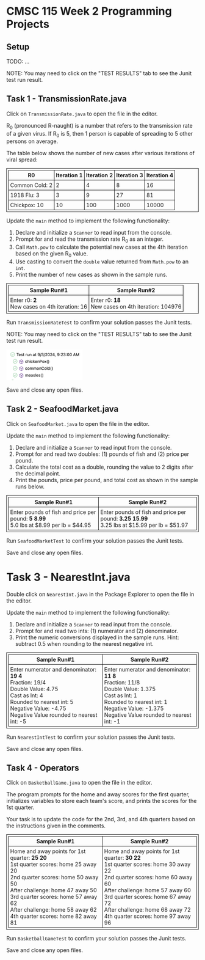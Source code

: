# CMSC 115 Week 2 Programming Projects

## Setup

TODO: ...

NOTE: You may need to click on the "TEST RESULTS" tab to see the Junit test run
result.

## Task 1 - TransmissionRate.java

Click on `TransmissionRate.java` to open the file in the editor.

R<sub>0</sub> (pronounced R-naught) is a number that refers to the transmission
rate of a given virus. If R<sub>0</sub> is 5, then 1 person is capable of
spreading to 5 other persons on average.

The table below shows the number of new cases after various iterations of viral
spread:

<table>
<tr>
<th>R0</th>
<th>Iteration 1</th>
<th>Iteration 2</th>
<th>Iteration 3</th>
<th>Iteration 4</th>
</tr>

<tr>
<td>Common Cold: 2</td>
<td>2</td>
<td>4</td>
<td>8</td>
<td>16</td>
</tr>

<tr>
<td>1918 Flu: 3</td>
<td>3</td>
<td>9</td>
<td>27</td>
<td>81</td>
</tr>

<tr>
<td>Chickpox: 10</td>
<td>10</td>
<td>100</td>
<td>1000</td>
<td>10000</td>
</tr>

</table>

Update the `main` method to implement the following functionality:

1. Declare and initialize a `Scanner` to read input from the console.
2. Prompt for and read the transmission rate R<sub>0</sub> as an integer.
3. Call `Math.pow` to calculate the potential new cases at the 4th iteration
   based on the given R<sub>0</sub> value.
4. Use casting to convert the `double` value returned from `Math.pow` to an
   `int`.
5. Print the number of new cases as shown in the sample runs.

<table>
<tr>
<th>Sample Run#1</th>
<th>Sample Run#2</th>
</tr>
<tr>
<td>Enter r0: <b>2</b><br>
New cases on 4th iteration: 16
</td>
<td>Enter r0: <b>18</b><br>
New cases on 4th iteration: 104976
</td>

</tr>
</table>

Run `TransmissionRateTest` to confirm your solution passes the Junit tests.

NOTE: You may need to click on the "TEST RESULTS" tab to see the Junit test run
result.

<img src="images/transmissionRateTests.png" alt="successful junit test results" width="200">

Save and close any open files.

## Task 2 - SeafoodMarket.java

Click on `SeafoodMarket.java` to open the file in the editor.

Update the `main` method to implement the following functionality:

1. Declare and initialize a `Scanner` to read input from the console.
2. Prompt for and read two doubles: (1) pounds of fish and (2) price per pound.
3. Calculate the total cost as a double, rounding the value to 2 digits after
   the decimal point.
4. Print the pounds, price per pound, and total cost as shown in the sample runs
   below.

<table>
<tr>
<th>Sample Run#1</th>
<th>Sample Run#2</th>
</tr>
<tr>
<td>Enter pounds of fish and price per pound: <b>5 8.99</b><br>
5.0 lbs at $8.99 per lb = $44.95
</td>
<td>Enter pounds of fish and price per pound: <b>3.25 15.99</b><br>
3.25 lbs at $15.99 per lb = $51.97
</td>

</tr>
</table>

Run `SeafoodMarketTest` to confirm your solution passes the Junit tests.

Save and close any open files.

# Task 3 - NearestInt.java

Double click on `NearestInt.java` in the Package Explorer to open the file in
the editor.

Update the `main` method to implement the following functionality:

1. Declare and initialize a `Scanner` to read input from the console.
2. Prompt for and read two ints: (1) numerator and (2) denominator.
3. Print the numeric conversions displayed in the sample runs. Hint: subtract
   0.5 when rounding to the nearest negative int.

<table>
<tr>
<th>Sample Run#1</th>
<th>Sample Run#2</th>
</tr>
<tr>
<td>Enter numerator and denominator: <b>19 4</b><br>
Fraction: 19/4<br>
Double Value: 4.75<br>
Cast as Int: 4<br>
Rounded to nearest int: 5<br>
Negative Value: -4.75<br>
Negative Value rounded to nearest int: -5
</td>
<td>Enter numerator and denominator: <b>11 8</b><br>
Fraction: 11/8<br>
Double Value: 1.375<br>
Cast as Int: 1<br>
Rounded to nearest int: 1<br>
Negative Value: -1.375<br>
Negative Value rounded to nearest int: -1<br>
</td>

</tr>
</table>

Run `NearestIntTest` to confirm your solution passes the Junit tests.

Save and close any open files.

## Task 4 - Operators

Click on `BasketballGame.java` to open the file in the editor.

The program prompts for the home and away scores for the first quarter,
initializes variables to store each team's score, and prints the scores for the
1st quarter.

Your task is to update the code for the 2nd, 3rd, and 4th quarters based on the
instructions given in the comments.

<table>
<tr>
<th>Sample Run#1</th>
<th>Sample Run#2</th>
</tr>
<tr>
<td>Home and away points for 1st quarter: <b>25 20</b><br>
1st quarter scores: home 25 away 20<br>
2nd quarter scores: home 50 away 50<br>
After challenge: home 47 away 50<br>
3rd quarter scores: home 57 away 62<br>
After challenge: home 58 away 62<br>
4th quarter scores: home 82 away 81
</td>
<td>
Home and away points for 1st quarter: <b>30 22</b><br>
1st quarter scores: home 30 away 22<br>
2nd quarter scores: home 60 away 60<br>
After challenge: home 57 away 60<br>
3rd quarter scores: home 67 away 72<br>
After challenge: home 68 away 72<br>
4th quarter scores: home 97 away 96<br>
</td>
</tr>
</table>

Run `BasketballGameTest` to confirm your solution passes the Junit tests.

Save and close any open files.

<style>
table, th, td {
  border: 1px solid black;
  padding: 4px;
  border-collapse: collapse;
  
  }
</style>
